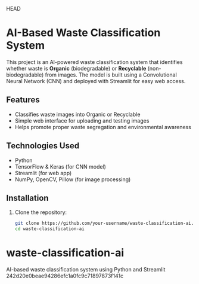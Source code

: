 HEAD
# AI-Based Waste Classification System

This project is an AI-powered waste classification system that identifies whether waste is **Organic** (biodegradable) or **Recyclable** (non-biodegradable) from images. The model is built using a Convolutional Neural Network (CNN) and deployed with Streamlit for easy web access.

## Features

- Classifies waste images into Organic or Recyclable
- Simple web interface for uploading and testing images
- Helps promote proper waste segregation and environmental awareness

## Technologies Used

- Python
- TensorFlow & Keras (for CNN model)
- Streamlit (for web app)
- NumPy, OpenCV, Pillow (for image processing)

## Installation

1. Clone the repository:
   ```bash
   git clone https://github.com/your-username/waste-classification-ai.git
   cd waste-classification-ai

# waste-classification-ai
AI-based waste classification system using Python and Streamlit
242d20e0beae94286efc1a0fc9c71897873f141c
